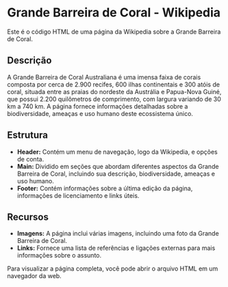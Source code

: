 # Grande Barreira de Coral - Wikipedia

Este é o código HTML de uma página da Wikipedia sobre a Grande Barreira de Coral.

## Descrição

A Grande Barreira de Coral Australiana é uma imensa faixa de corais composta por cerca de 2.900 recifes, 600 ilhas continentais e 300 atóis de coral, situada entre as praias do nordeste da Austrália e Papua-Nova Guiné, que possui 2.200 quilômetros de comprimento, com largura variando de 30 km a 740 km. A página fornece informações detalhadas sobre a biodiversidade, ameaças e uso humano deste ecossistema único.

## Estrutura

- **Header:** Contém um menu de navegação, logo da Wikipedia, e opções de conta.
- **Main:** Dividido em seções que abordam diferentes aspectos da Grande Barreira de Coral, incluindo sua descrição, biodiversidade, ameaças e uso humano.
- **Footer:** Contém informações sobre a última edição da página, informações de licenciamento e links úteis.

## Recursos

- **Imagens:** A página inclui várias imagens, incluindo uma foto da Grande Barreira de Coral.
- **Links:** Fornece uma lista de referências e ligações externas para mais informações sobre o assunto.

Para visualizar a página completa, você pode abrir o arquivo HTML em um navegador da web.
